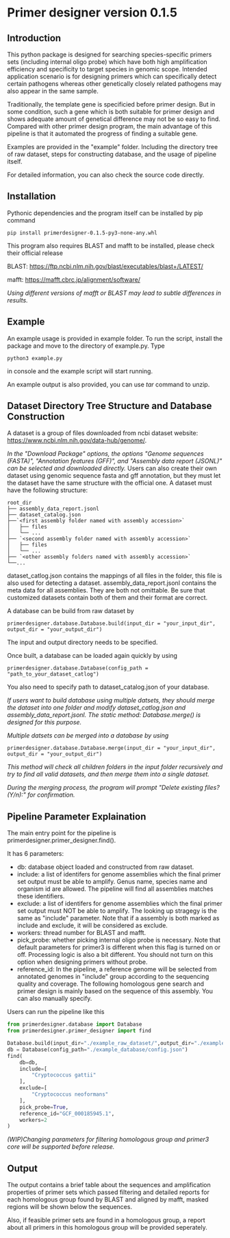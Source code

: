 # Primer designer version 0.1.5

## Introduction

This python package is designed for searching species-specific primers sets (including internal oligo probe) which have both high amplification efficiency and specificity to target species in genomic scope. Intended application scenario is for designing primers which can specifically detect certain pathogens whereas other genetically closely related pathogens may also appear in the same sample.

Traditionally, the template gene is specificied before primer design. But in some condition, such a gene which is both suitable for primer design and shows adequate amount of genetical difference may not be so easy to find. Compared with other primer design program, the main advantage of this pipeline is that it automated the progress of finding a suitable gene.

Examples are provided in the "example" folder. Including the directory tree of raw dataset, steps for constructing database, and the usage of pipeline itself.

For detailed information, you can also check the source code directly.

## Installation

Pythonic dependencies and the program itself can be installed by pip command

```
pip install primerdesigner-0.1.5-py3-none-any.whl
```

This program also requires BLAST and mafft to be installed, please check their official release

BLAST: https://ftp.ncbi.nlm.nih.gov/blast/executables/blast+/LATEST/

mafft: https://mafft.cbrc.jp/alignment/software/

*Using different versions of mafft or BLAST may lead to subtle differences in results.*

## Example

An example usage is provided in example folder. To run the script, install the package and move to the directory of example.py. Type
```
python3 example.py
```
in console and the example script will start running.

An example output is also provided, you can use *tar* command to unzip.

## Dataset Directory Tree Structure and Database Construction

A dataset is a group of files downloaded from ncbi dataset website: https://www.ncbi.nlm.nih.gov/data-hub/genome/. 

*In the "Download Package" options, the options "Genome sequences (FASTA)", "Annotation features (GFF)", and "Assembly data report (JSONL)" can be selected and downloaded directly.* Users can also create their own dataset using genomic sequence fasta and gff annotation, but they must let the dataset have the same structure with the official one.
    A dataset must have the following structure:

    root_dir
    ├── assembly_data_report.jsonl
    ├── dataset_catalog.json
    ├──`<first assembly folder named with assembly accession>`
    │   ├── files
    │   └── ...
    ├── `<second assembly folder named with assembly accession>`
    │   ├── files
    │   └── ...
    ├── `<other assembly folders named with assembly accession>`
    └──...
dataset_catlog.json contains the mappings of all files in the folder, this file is also used for detecting a dataset. assembly_data_report.jsonl contains the meta data for all assemblies. They are both not omittable. Be sure that customized datasets contain both of them and their format are correct.

A database can be build from raw dataset by

```
primerdesigner.database.Database.build(input_dir = "your_input_dir", output_dir = "your_output_dir")
```

The input and output directory needs to be specified.

Once built, a database can be loaded again quickly by using

```
primerdesigner.database.Database(config_path = "path_to_your_dataset_catlog")
```

You also need to specify path to dataset_catalog.json of your database.

*If users want to build database using multiple datsets, they should merge the dataset into one folder and modify dataset_catlog.json and assembly_data_report.jsonl. The static method: Database.merge() is designed for this purpose.*

*Multiple datsets can be merged into a database by using*

```
primerdesigner.database.Database.merge(input_dir = "your_input_dir", output_dir = "your_output_dir")
```

*This method will check all children folders in the input folder recursively and try to find all valid datasets, and then merge them into a single dataset.*

*During the merging process, the program will prompt  "Delete existing files? (Y/n):" for confirmation.*

## Pipeline Parameter Explaination

The main entry point for the pipeline is primerdesigner.primer_designer.find().

It has 6 parameters:

- db: database object loaded and constructed from raw dataset.
- include: a list of identifers for genome assemblies which the final primer set output must be able to amplify. Genus name, species name and organism id are allowed. The pipeline will find all assemblies matches these identifiers.
- exclude: a list of identifers for genome assemblies which the final primer set output must NOT be able to amplify. The looking up stragegy is the same as "include" parameter. Note that if a assembly is both marked as include and exclude, it will be considered as exclude.
- workers: thread number for BLAST and mafft.
- pick_probe: whether picking internal oligo probe is necessary. Note that default parameters for primer3 is different when this flag is turned on or off. Processing logic is also a bit different. You should not turn on this option when designing primers without probe.
- reference_id: In the pipeline, a reference genome will be selected from annotated genomes in "include" group according to the sequencing quality and coverage. The following homologous gene search and primer design is mainly based on the sequence of this assembly. You can also manually specify.

Users can run the pipeline like this
```python
from primerdesigner.database import Database
from primerdesigner.primer_designer import find

Database.build(input_dir="./example_raw_dataset/",output_dir="./example_database/")
db = Database(config_path="./example_database/config.json")
find(
    db=db,
    include=[
        "Cryptococcus gattii"
    ],
    exclude=[
        "Cryptococcus neoformans"
    ],
    pick_probe=True,
    reference_id="GCF_000185945.1",
    workers=2
)
```

*(WIP)Changing parameters for filtering homologous group and primer3 core will be supported before release.*

## Output

The output contains a brief table about the sequences and amplification properties of primer sets which passed filtering and detailed reports for each homologous group found by BLAST and aligned by mafft, masked regions will be shown below the sequences.

Also, if feasible primer sets are found in a homologous group, a report about all primers in this homologous group will be provided seperately.
